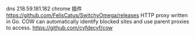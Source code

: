 dns 218.59.181.182
chrome 插件 https://github.com/FelisCatus/SwitchyOmega/releases
HTTP proxy written in Go. COW can automatically identify blocked sites and use parent proxies to access. https://github.com/cyfdecyf/cow
